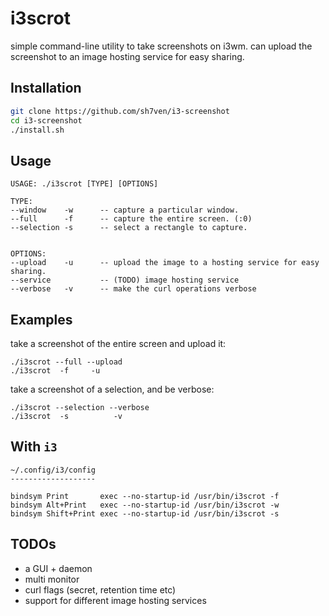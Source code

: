 # i3scrot
simple command-line utility to take screenshots on i3wm. 
can upload the screenshot to an image hosting service for easy sharing.

## Installation
```bash
git clone https://github.com/sh7ven/i3-screenshot
cd i3-screenshot
./install.sh
```

## Usage
```
USAGE: ./i3scrot [TYPE] [OPTIONS]

TYPE:
--window 	-w		-- capture a particular window.
--full		-f		-- capture the entire screen. (:0)
--selection	-s		-- select a rectangle to capture.


OPTIONS:
--upload 	-u		-- upload the image to a hosting service for easy sharing.
--service			-- (TODO) image hosting service
--verbose	-v 		-- make the curl operations verbose
```

## Examples
take a screenshot of the entire screen and upload it:
```
./i3scrot --full --upload
./i3scrot  -f     -u
```

take a screenshot of a selection, and be verbose:
```
./i3scrot --selection --verbose
./i3scrot  -s          -v
```

## With `i3`
```i3config
~/.config/i3/config
-------------------

bindsym Print       exec --no-startup-id /usr/bin/i3scrot -f
bindsym Alt+Print   exec --no-startup-id /usr/bin/i3scrot -w
bindsym Shift+Print exec --no-startup-id /usr/bin/i3scrot -s
```

## TODOs
- a GUI + daemon
- multi monitor
- curl flags (secret, retention time etc)
- support for different image hosting services
